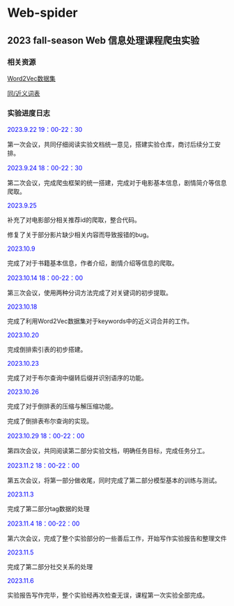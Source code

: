 # Web-spider

## 2023 fall-season Web 信息处理课程爬虫实验

### 相关资源
[Word2Vec数据集](https://github.com/chatopera/Synonyms)

[同/近义词表](https://github.com/guotong1988/chinese_dictionary)

### 实验进度日志
<span style="color:blue">2023.9.22 19：00-22：30</span>

第一次会议，共同仔细阅读实验文档统一意见，搭建实验仓库，商讨后续分工安排。

<span style="color:blue">2023.9.24 18：00-22：30</span>

第二次会议，完成爬虫框架的统一搭建，完成对于电影基本信息，剧情简介等信息爬取。

<span style="color:blue">2023.9.25</span>

补充了对电影部分相关推荐id的爬取，整合代码。

修复了关于部分影片缺少相关内容而导致报错的bug。

<span style="color:blue">2023.10.9</span>

完成了对于书籍基本信息，作者介绍，剧情介绍等信息的爬取。

<span style="color:blue">2023.10.14 18：00-22：00</span>

第三次会议，使用两种分词方法完成了对关键词的初步提取。

<span style="color:blue">2023.10.18</span>

完成了利用Word2Vec数据集对于keywords中的近义词合并的工作。

<span style="color:blue">2023.10.20</span>

完成倒排索引表的初步搭建。

<span style="color:blue">2023.10.23</span>

完成了对于布尔查询中缀转后缀并识别语序的功能。

<span style="color:blue">2023.10.26</span>

完成了对于倒排表的压缩与解压缩功能。

完成了倒排表布尔查询的实现。

<span style="color:blue">2023.10.29 18：00-22：00</span>

第四次会议，共同阅读第二部分实验文档，明确任务目标，完成任务分工。

<span style="color:blue">2023.11.2 18：00-22：00</span>

第五次会议，将第一部分做收尾，同时完成了第二部分模型基本的训练与测试。

<span style="color:blue">2023.11.3</span>

完成了第二部分tag数据的处理

<span style="color:blue">2023.11.4 18：00-22：00</span>

第六次会议，完成了整个实验部分的一些善后工作，开始写作实验报告和整理文件

<span style="color:blue">2023.11.5</span>

完成了第二部分社交关系的处理

<span style="color:blue">2023.11.6</span>

实验报告写作完毕，整个实验经再次检查无误，课程第一次实验全部完成。
